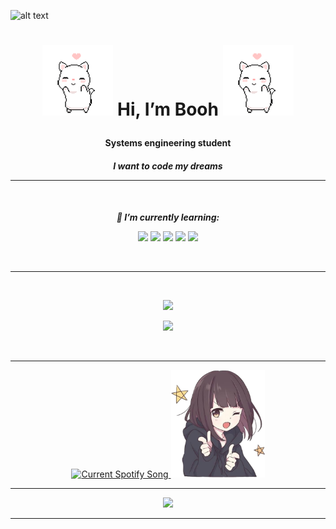 ![alt text](https://github.com/Booh-rm/Media/blob/main/booh%20(1).gif)


# <p align=center> ![alt text](https://github.com/Booh-rm/Media/blob/main/2.gif) Hi, I’m Booh ![alt text](https://github.com/Booh-rm/Media/blob/main/2.gif) </p>

<h4 align="center" style="margin-bottom: 1px"><b>Systems engineering student</b></h4>
<h5 align="center" style="margin-bottom: 1px" >I want to code my dreams</h5>

----------------------------------

<br/>

<h5 align="center" style="margin-bottom: 1px">🌱 I’m currently learning:</h5> 
<p align="center">
 <img src="https://img.shields.io/badge/-JavaScriptES6-F7DF1E?style=flat-square&t&logo=JavaScript&logoColor=FFFFFF" /> 
 <img src="https://img.shields.io/badge/-HTML5-E34F26?style=flat-square&t&logo=HTML5&logoColor=FFFFFF" />
 <img src="https://img.shields.io/badge/-CSS3-1572B6?style=flat-square&t&logo=CSS3&logoColor=FFFFFF" />
 <img src="https://img.shields.io/badge/-Typescript-00599C?style=flat-square&t&logo=Typescript&logoColor=FFFFFF" /> <img src="https://img.shields.io/badge/-DotNet-5C2D91?style=flat-square&t&logo=.Net&logoColor=FFFFFF" />
</p>

<br/>

----------------------------------

<br/>

<p align="center">
  <img src="https://github-readme-stats.vercel.app/api?username=Booh-rm&theme=tokyonight&show_icons=true" />
</p>

<p align="center" width="400" height="341">
  <img src="https://github-readme-stats.vercel.app/api/top-langs/?username=Booh-rm&layout=compact&theme=tokyonight"/>
</p>

<br/>

----------------------------------

<p align="center">
<a href="https://open.spotify.com/user/dmoc8zhqq1qn8539fsqwiqyf6">
  <img src="https://spotify-readme-psi.vercel.app/api?theme=dark&scan=true&rainbow=true" alt="Current Spotify Song">
  <img src="https://github.com/Booh-rm/Media/blob/main/2748314.png" width="150"></a>
</a>

----------------------------------

<p align="center">
  <a href="https://git.io/typing-svg">
  <img src="https://readme-typing-svg.herokuapp.com?center=false&vCenter=true&lines=Encrypt+the+clouds+of+my+thoughts"></a>
</p>

----------------------------------

